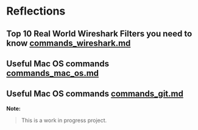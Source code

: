 # Reflections


##  Top 10 Real World Wireshark Filters you need to know [commands_wireshark.md](commands_wireshark.md)


##  Useful Mac OS commands [commands_mac_os.md](commands_mac_os.md)

##  Useful Mac OS commands [commands_git.md](commands_git.md)

**Note:**

> This is a work in progress project.